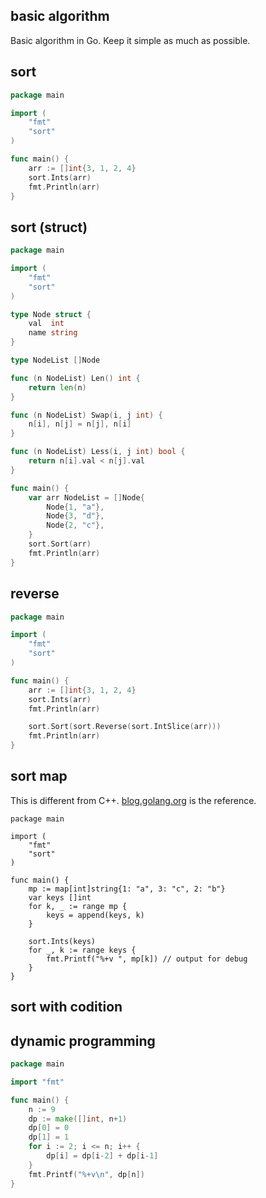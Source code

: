 basic algorithm
---

Basic algorithm in Go. Keep it simple as much as possible.

## sort

```go
package main

import (
	"fmt"
	"sort"
)

func main() {
	arr := []int{3, 1, 2, 4}
	sort.Ints(arr)
	fmt.Println(arr)
}
```

## sort (struct)

```go
package main

import (
	"fmt"
	"sort"
)

type Node struct {
	val  int
	name string
}

type NodeList []Node

func (n NodeList) Len() int {
	return len(n)
}

func (n NodeList) Swap(i, j int) {
	n[i], n[j] = n[j], n[i]
}

func (n NodeList) Less(i, j int) bool {
	return n[i].val < n[j].val
}

func main() {
	var arr NodeList = []Node{
		Node{1, "a"},
		Node{3, "d"},
		Node{2, "c"},
	}
	sort.Sort(arr)
	fmt.Println(arr)
}
```

## reverse

```go
package main

import (
	"fmt"
	"sort"
)

func main() {
	arr := []int{3, 1, 2, 4}
	sort.Ints(arr)
	fmt.Println(arr)

	sort.Sort(sort.Reverse(sort.IntSlice(arr)))
	fmt.Println(arr)
}
```

## sort map

This is different from C++. [blog.golang.org](https://blog.golang.org/go-maps-in-action#TOC_7.) is the reference.

```
package main

import (
	"fmt"
	"sort"
)

func main() {
	mp := map[int]string{1: "a", 3: "c", 2: "b"}
	var keys []int
	for k, _ := range mp {
		keys = append(keys, k)
	}

	sort.Ints(keys)
	for _, k := range keys {
		fmt.Printf("%+v ", mp[k]) // output for debug
	}
}
```

## sort with codition

## dynamic programming

```go
package main

import "fmt"

func main() {
	n := 9
	dp := make([]int, n+1)
	dp[0] = 0
	dp[1] = 1
	for i := 2; i <= n; i++ {
		dp[i] = dp[i-2] + dp[i-1]
	}
	fmt.Printf("%+v\n", dp[n])
}
```
